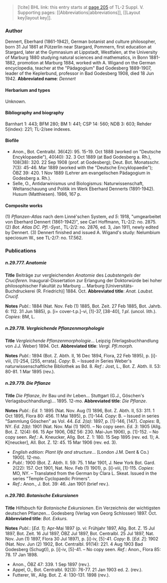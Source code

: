 > [!cite] BHL link: this entry starts at [page 205](https://www.biodiversitylibrary.org/page/33259251) of TL-2 Suppl. V.
> Supporting pages: [[Abbreviations|abbreviations]], [[Layout key|layout key]].

### Author

Dennert, Eberhard (1861-1942), German botanist and culture philosopher, born 31 Jul 1861 at Pützerlin near Stargard, Pommern, first education at Stargard, later at the Gymnasium at Lippstadt, Westfalen, at the University of Marburg 1880 studying natural sciences and mathematics, in Bonn 1881-1882, promotion at Marburg 1884, worked with A. Wigand on the German encyclopedia, teacher at the "Pädagogium" Bad Godesberg 1889-1907, leader of the Keplerbund, professor in Bad Godesberg 1908, died 18 Jun 1942. 
**Abbreviated name**: *Dennert*

#### Herbarium and types

Unknown.

#### Bibliography and biography

Barnhart 1: 443; BFM 280; BM 1: 441; CSP 14: 560; NDB 3: 603; Rehder 5(index): 221; TL-2/see indexes.

#### Biofile

- Anon., Bot. Centralbl. 36(42): 95. 15-19. Oct 1888 (worked on "Deutsche Encyklopaedie"), 40(40): 32. 3 Oct 1889 (at Bad Godesberg a. Rh.), 108(38): 320. 22 Sep 1908 (prof. at Godesberg); Deut. Bot. Monatsschr. 7(3): 45-46. Mar 1889 (worked with the "Deutsche Encyklopaedie"); ÖBZ 39: 420. 1 Nov 1889 (Lehrer am evangelischen Pädagogium in Godesberg a. Rh.).
- Selle, O., Antidarwinismus und Biologismus: Naturwissenschaft, Weltanschauung und Politik im Werk Eberhard Dennerts (1891-1942). Husum (Matthiesen). 1986, 167 p.

#### Composite works

(1) *Pflanzen-Atlas* nach dem Linné'schen System, *ed 5*: 1918, "umgearbeitet von Eberhard Dennert (1861-1942)", see Carl Hoffmann, TL-2/2: no. 2875.
(2) *Bot. Atlas DC. Pfl.-Syst.*, TL-2/2: no. 2876, ed. 3, Jan 1911, newly edited by Dennert.
(3) Dennert finished and issued A. Wigand's study: Nelumbium speciosum W., see TL-2/7: no. 17.562.

### Publications

##### n.29.777. Anatomie

**Title**
Beiträge zur vergleichenden *Anatomie* des *Laubstengels* der *Cruciferen*. Inaugural-Dissertation zur Erlangung der Doktorwürde bei hoher philosophischer Fakultät zu Marburg ... Marburg \[Universitäts-Buchdruckerei (R. Friedrich)\] 1884. Oct.
**Abbreviated title**: *Anat. Laubst. Crucif.*

**Notes**
*Publ*.: 1884 (Nat. Nov. Feb (1) 1885, Bot. Zeit. 27 Feb 1885, Bot. Jahrb. 6: 112. 31 Jun 1885), p. \[i= cover-t.p.\]-vi, \[1\]-37, \[38-40\], *1 pl*. (uncol. lith.). *Copies*: BM, L.

##### n.29.778. Vergleichende Pflanzenmorphologie

**Title**
*Vergleichende Pflanzenmorphologie*... Leipzig (Verlagsbuchhandlung von J.J. Weber) 1894. Oct.
**Abbreviated title**: *Vergl. Pfl.morph.*

**Notes**
*Publ*.: 1894 (Bot. Z. Abth. II, 16 Dec 1894, Flora, 22 Feb 1895), p. \[i\]-viii, \[1\]-254, \[255, errata\]. *Copy*: B. – Issued *in* Series Weber's naturwissenschaftliche Bibliothek as Bd. 8.
*Ref*.: Jost, L., Bot. Z. Abth. II. 53: 80-81. 1 Mar 1895 (rev.).

##### n.29.779. Die Pflanze

**Title**
*Die Pflanze*, ihr Bau und ihr Leben... Stuttgart (G.J., Göschen's Verlagsbuchhandlung)... 1895. 12-mo.
**Abbreviated title**: *Die Pflanze*.

**Notes**
*Publ*.: *Ed. 1*: 1895 (Nat. Nov. Aug (1) 1896, Bot. Z. Abth. II, 53: 311. 1 Oct 1895, Flora 80: 456. 11 Mai 1895), p. \[1\]-144. *Copy*: B. – Issued in series "Sammlung Göschen" as Vol. 44.
*Ed. 2(a)*: 1897, p. \[1\]-146, \[147\]. *Copies*: B, NY.
*Ed. 2(b)*: 1901 (Nat. Nov. Mai (1) 1901). – No copy seen.
*Ed. 3*: 1905 (Allg. Bot. Z. 12(4): 66. 15 Apr 1906, ÖBZ 56: 230. Mai-Jun 1906), p. \[1\]-152. – No copy seen.
*Ref*.: A. Kneucker, Allg. Bot. Z. 1: 180. 15 Sep 1895 (rev. ed. 1); A. K\[neucker\], All. Bot. Z. 12: 45. 15 Mar 1906 (rev. ed. 3).
- *English edition*: *Plant life and structure*... \[London J.M. Dent & Co.) 1900\]. 12-mo.
- *Publ*.: 1900 (Bot. Z. Abth. II. 59: 75. 1 Mar 1901, J. New York Bot. Gard. 2(22): 157. Oct 1901, Nat. Nov. Feb (1) 1901), p. \[i\]-viii, \[1\]-115. *Copies*: MO, NY. – Translated from the German by Clara L. Skeat. Issued in the series "Temple Cyclopaedic Primers".
- *Ref*.: Anon., J. Bot. 39: 46. Jan 1901 (brief rev.).

##### n.29.780. Botanische Exkursionen

**Title**
Hilfsbuch für *Botanische Exkursionen*. Ein Verzeichnis der wichtigsten deutschen Pflanzen... Godesberg (Verlag von Georg Schlosser) 1897. Oct.
**Abbreviated title**: *Bot. Exkurs.*

**Notes**
*Publ*.: \[*Ed. 1*\]: Apr-Mai 1897 (p. vi: Frühjahr 1897, Allg. Bot. Z. 15 Jul 1897, Bot. Zeit. 16 Jul 1897, ÖBZ Jul 1897, Bot. Centralbl. 25 Jul 1897, Nat. Nov. Jun (1) 1897, Flora 30 Jul 1897), p. \[i\]-iv, \[5\]-41. *Copy*: B.
\[*Ed. 2*\]: 1902 (Nat. Nov. Jun (2) 1902, Bot. Centralbl. 91(14): 221. 4 Aug 1903 Bad Godesberg (Schugt)), p. \[i\]-iv, \[5\]-41. – No copy seen.
*Ref*.: Anon., Flora 85: 78. 17 Jan 1898.
- Anon., ÖBZ 47: 339. 1 Sep 1897 (rev.).
- Appel, O., Bot. Centralbl. 92(3): 76-77. 21 Jan 1903 ed. 2. (rev.).
- Futterer, W., Allg. Bot. Z. 4: 130-131. 1898 (rev.).

